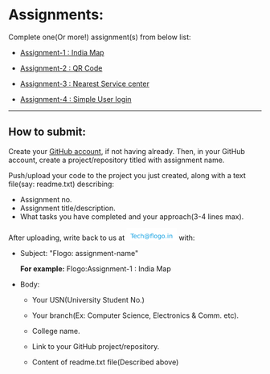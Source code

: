 # Assignments:

Complete one(Or more!) assignment(s) from below list:

   - [Assignment-1 : India Map](https://github.com/flogodev/Assignments/blob/master/Assignment_1_Map.md)

   - [Assignment-2 : QR Code](https://github.com/flogodev/Assignments/blob/master/Assignment_2_QRCode.md)

   - [Assignment-3 : Nearest Service center](https://github.com/flogodev/Assignments/blob/master/Assignment_3_NearestServiceCenter.md)

   - [Assignment-4 : Simple User login](https://github.com/flogodev/Assignments/blob/master/Assignment_4_UserLogin.md)

--------------------------------------------------


## How to submit:

Create your [GitHub account](https://github.com/), if not having already. Then, in your GitHub account, create a project/repository titled with assignment name.

Push/upload your code to the project you just created, along with a text file(say: readme.txt) describing:
   - Assignment no.
   - Assignment title/description.
   - What tasks you have completed and your approach(3-4 lines max).
   
After uploading, write back to us at <img width="100px" src="https://github.com/flogodev/Assignments/blob/master/email_tech.png"> with:
   - Subject: "Flogo: assignment-name"
         
        **For example:**  Flogo:Assignment-1 : India Map 
        
   - Body: 
   
        + Your USN(University Student No.)
        
        + Your branch(Ex: Computer Science, Electronics & Comm. etc).
        
        + College name.
        
        + Link to your GitHub project/repository.
         
        + Content of readme.txt file(Described above)
